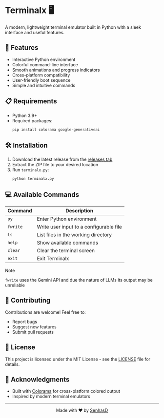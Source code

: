 # Terminalx 🖥️

A modern, lightweight terminal emulator built in Python with a sleek interface and useful features.

## 🚀 Features

- Interactive Python environment
- Colorful command-line interface
- Smooth animations and progress indicators
- Cross-platform compatibility
- User-friendly boot sequence
- Simple and intuitive commands

## 📋 Requirements

- Python 3.9+
- Required packages:
  ```bash
  pip install colorama google-generativeai
  ```

## 🛠️ Installation

1. Download the latest release from the [releases tab](https://github.com/yourusername/py-terminal/releases)
2. Extract the ZIP file to your desired location
3. Run `terminalx.py`:
   ```bash
   python terminalx.py
   ```

## 💻 Available Commands

| Command | Description |
|---------|-------------|
| `py`    | Enter Python environment |
| `fwrite`| Write user input to a configurable file |
| `ls`  | List files in the working directory |
| `help`  | Show available commands |
| `clear` | Clear the terminal screen |
| `exit`  | Exit Terminalx |

> [!note]
> `fwrite` uses the Gemini API and due the nature of LLMs its output may be unreliable

## 🤝 Contributing

Contributions are welcome! Feel free to:
- Report bugs
- Suggest new features
- Submit pull requests

## 📝 License

This project is licensed under the MIT License - see the [LICENSE](LICENSE) file for details.

## 🙏 Acknowledgments

- Built with [Colorama](https://pypi.org/project/colorama/) for cross-platform colored output
- Inspired by modern terminal emulators

---

<p align="center">
  Made with ❤️ by <a href="https://github.com/senhas-rgb" target="_blank">SenhasD</a>
</p>

